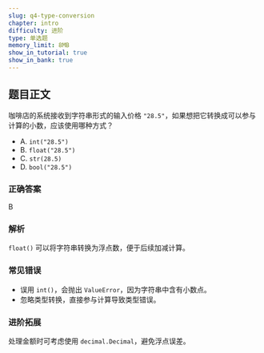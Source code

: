 ```yaml
---
slug: q4-type-conversion
chapter: intro
difficulty: 进阶
type: 单选题
memory_limit: 8MB
show_in_tutorial: true
show_in_bank: true
---
```

## 题目正文
咖啡店的系统接收到字符串形式的输入价格 `"28.5"`，如果想把它转换成可以参与计算的小数，应该使用哪种方式？
- A. `int("28.5")`
- B. `float("28.5")`
- C. `str(28.5)`
- D. `bool("28.5")`

### 正确答案
B

### 解析
`float()` 可以将字符串转换为浮点数，便于后续加减计算。

### 常见错误
- 误用 `int()`，会抛出 `ValueError`，因为字符串中含有小数点。
- 忽略类型转换，直接参与计算导致类型错误。

### 进阶拓展
处理金额时可考虑使用 `decimal.Decimal`，避免浮点误差。
